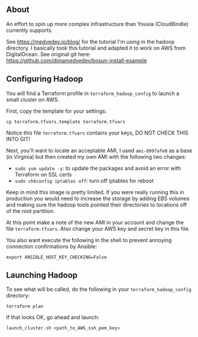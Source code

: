 ## About

An effort to spin up more complex infrastructure than Youxia (CloudBindle) currently
supports.

See https://medvedev.io/blog/ for the tutorial I'm using in the hadoop directory.  I basically took this tutorial and adapted it to work on AWS from DigitalOcean.  See original git here: https://github.com/dimamedvedev/bosun-install-example

## Configuring Hadoop

You will find a Terraform profile in `terraform_hadoop_config` to launch a small cluster on AWS.

First, copy the template for your settings:

    cp terraform.tfvars.template terraform.tfvars

Notice this file `terraform.tfvars` contains your keys, DO NOT CHECK THIS INTO GIT!

Next, you'll want to locate an acceptable AMI, I used `ami-8997afe0` as a base (in Virginia) but then created
my own AMI with the following two changes:

* `sudo yum update -y`: to update the packages and avoid an error with Terraform on SSL certs
* `sudo chkconfig iptables off`: turn off iptables for reboot

Keep in mind this image is pretty limited. If you were really running this in
production you would need to increase the storage by adding EBS volumes and
making sure the hadoop tools pointed their directories to locations off of the root partition.

At this point make a note of the new AMI in your account and change the file `terraform.tfvars`.  Also
change your AWS key and secret key in this file.

You also want execute the following in the shell to prevent annoying connection confirmations by Ansible:

    export ANSIBLE_HOST_KEY_CHECKING=False

## Launching Hadoop

To see what will be called, do the following in your `terraform_hadoop_config` directory:

    terraform plan

If that looks OK, go ahead and launch:

    launch_cluster.sh <path_to_AWS_ssh_pem_key>
